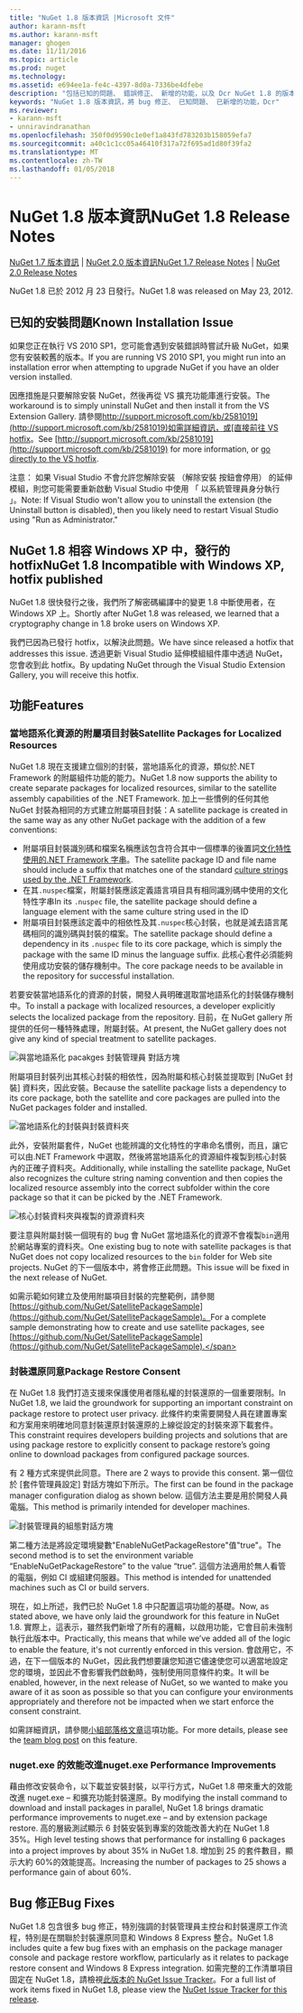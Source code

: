 ```yaml
---
title: "NuGet 1.8 版本資訊 |Microsoft 文件"
author: karann-msft
ms.author: karann-msft
manager: ghogen
ms.date: 11/11/2016
ms.topic: article
ms.prod: nuget
ms.technology: 
ms.assetid: e694ee1a-fe4c-4397-8d0a-7336be4dfebe
description: "包括已知的問題、 錯誤修正、 新增的功能，以及 Dcr NuGet 1.8 的版本資訊。"
keywords: "NuGet 1.8 版本資訊，將 bug 修正、 已知問題、 已新增的功能，Dcr"
ms.reviewer:
- karann-msft
- unniravindranathan
ms.openlocfilehash: 350f0d9590c1e0ef1a843fd783203b158059efa7
ms.sourcegitcommit: a40c1c1cc05a46410f317a72f695ad1d80f39fa2
ms.translationtype: MT
ms.contentlocale: zh-TW
ms.lasthandoff: 01/05/2018
---
```

# <a name="nuget-18-release-notes"></a><span data-ttu-id="d0b42-104">NuGet 1.8 版本資訊</span><span class="sxs-lookup"><span data-stu-id="d0b42-104">NuGet 1.8 Release Notes</span></span>

<span data-ttu-id="d0b42-105">[NuGet 1.7 版本資訊](../release-notes/nuget-1.7.md) | [NuGet 2.0 版本資訊](../release-notes/nuget-2.0.md)</span><span class="sxs-lookup"><span data-stu-id="d0b42-105">[NuGet 1.7 Release Notes](../release-notes/nuget-1.7.md) | [NuGet 2.0 Release Notes](../release-notes/nuget-2.0.md)</span></span>

<span data-ttu-id="d0b42-106">NuGet 1.8 已於 2012 月 23 日發行。</span><span class="sxs-lookup"><span data-stu-id="d0b42-106">NuGet 1.8 was released on May 23, 2012.</span></span>

## <a name="known-installation-issue"></a><span data-ttu-id="d0b42-107">已知的安裝問題</span><span class="sxs-lookup"><span data-stu-id="d0b42-107">Known Installation Issue</span></span>
<span data-ttu-id="d0b42-108">如果您正在執行 VS 2010 SP1，您可能會遇到安裝錯誤時嘗試升級 NuGet，如果您有安裝較舊的版本。</span><span class="sxs-lookup"><span data-stu-id="d0b42-108">If you are running VS 2010 SP1, you might run into an installation error when attempting to upgrade NuGet if you have an older version installed.</span></span>

<span data-ttu-id="d0b42-109">因應措施是只要解除安裝 NuGet，然後再從 VS 擴充功能庫進行安裝。</span><span class="sxs-lookup"><span data-stu-id="d0b42-109">The workaround is to simply uninstall NuGet and then install it from the VS Extension Gallery.</span></span>  <span data-ttu-id="d0b42-110">請參閱[http://support.microsoft.com/kb/2581019](http://support.microsoft.com/kb/2581019)如需詳細資訊，或[直接前往 VS hotfix](http://bit.ly/vsixcertfix)。</span><span class="sxs-lookup"><span data-stu-id="d0b42-110">See [http://support.microsoft.com/kb/2581019](http://support.microsoft.com/kb/2581019) for more information, or [go directly to the VS hotfix](http://bit.ly/vsixcertfix).</span></span>

<span data-ttu-id="d0b42-111">注意： 如果 Visual Studio 不會允許您解除安裝 （解除安裝 按鈕會停用） 的延伸模組，則您可能需要重新啟動 Visual Studio 中使用 「 以系統管理員身分執行 」。</span><span class="sxs-lookup"><span data-stu-id="d0b42-111">Note: If Visual Studio won't allow you to uninstall the extension (the Uninstall button is disabled), then you likely need to restart Visual Studio using "Run as Administrator."</span></span>

## <a name="nuget-18-incompatible-with-windows-xp-hotfix-published"></a><span data-ttu-id="d0b42-112">NuGet 1.8 相容 Windows XP 中，發行的 hotfix</span><span class="sxs-lookup"><span data-stu-id="d0b42-112">NuGet 1.8 Incompatible with Windows XP, hotfix published</span></span>

<span data-ttu-id="d0b42-113">NuGet 1.8 很快發行之後，我們所了解密碼編譯中的變更 1.8 中斷使用者，在 Windows XP 上。</span><span class="sxs-lookup"><span data-stu-id="d0b42-113">Shortly after NuGet 1.8 was released, we learned that a cryptography change in 1.8 broke users on Windows XP.</span></span>

<span data-ttu-id="d0b42-114">我們已因為已發行 hotfix，以解決此問題。</span><span class="sxs-lookup"><span data-stu-id="d0b42-114">We have since released a hotfix that addresses this issue.</span></span>  <span data-ttu-id="d0b42-115">透過更新 Visual Studio 延伸模組組件庫中透過 NuGet，您會收到此 hotfix。</span><span class="sxs-lookup"><span data-stu-id="d0b42-115">By updating NuGet through the Visual Studio Extension Gallery, you will receive this hotfix.</span></span>

## <a name="features"></a><span data-ttu-id="d0b42-116">功能</span><span class="sxs-lookup"><span data-stu-id="d0b42-116">Features</span></span>

### <a name="satellite-packages-for-localized-resources"></a><span data-ttu-id="d0b42-117">當地語系化資源的附屬項目封裝</span><span class="sxs-lookup"><span data-stu-id="d0b42-117">Satellite Packages for Localized Resources</span></span>
<span data-ttu-id="d0b42-118">NuGet 1.8 現在支援建立個別的封裝，當地語系化的資源，類似於.NET Framework 的附屬組件功能的能力。</span><span class="sxs-lookup"><span data-stu-id="d0b42-118">NuGet 1.8 now supports the ability to create separate packages for localized resources, similar to the satellite assembly capabilities of the .NET Framework.</span></span>  <span data-ttu-id="d0b42-119">加上一些慣例的任何其他 NuGet 封裝為相同的方式建立附屬項目封裝：</span><span class="sxs-lookup"><span data-stu-id="d0b42-119">A satellite package is created in the same way as any other NuGet package with the addition of a few conventions:</span></span>

* <span data-ttu-id="d0b42-120">附屬項目封裝識別碼和檔案名稱應該包含符合其中一個標準的後置詞[文化特性使用的.NET Framework 字串](http://msdn.microsoft.com/goglobal/bb896001.aspx)。</span><span class="sxs-lookup"><span data-stu-id="d0b42-120">The satellite package ID and file name should include a suffix that matches one of the standard [culture strings used by the .NET Framework](http://msdn.microsoft.com/goglobal/bb896001.aspx).</span></span>
* <span data-ttu-id="d0b42-121">在其`.nuspec`檔案，附屬封裝應該定義語言項目具有相同識別碼中使用的文化特性字串</span><span class="sxs-lookup"><span data-stu-id="d0b42-121">In its `.nuspec` file, the satellite package should define a language element with the same culture string used in the ID</span></span>
* <span data-ttu-id="d0b42-122">附屬項目封裝應該定義中的相依性及其`.nuspec`核心封裝，也就是減去語言尾碼相同的識別碼與封裝的檔案。</span><span class="sxs-lookup"><span data-stu-id="d0b42-122">The satellite package should define a dependency in its `.nuspec` file to its core package, which is simply the package with the same ID minus the language suffix.</span></span>  <span data-ttu-id="d0b42-123">此核心套件必須能夠使用成功安裝的儲存機制中。</span><span class="sxs-lookup"><span data-stu-id="d0b42-123">The core package needs to be available in the repository for successful installation.</span></span>

<span data-ttu-id="d0b42-124">若要安裝當地語系化的資源的封裝，開發人員明確選取當地語系化的封裝儲存機制中。</span><span class="sxs-lookup"><span data-stu-id="d0b42-124">To install a package with localized resources, a developer explicitly selects the localized package from the repository.</span></span> <span data-ttu-id="d0b42-125">目前，在 NuGet gallery 所提供的任何一種特殊處理，附屬封裝。</span><span class="sxs-lookup"><span data-stu-id="d0b42-125">At present, the NuGet gallery does not give any kind of special treatment to satellite packages.</span></span>

![與當地語系化 pacakges 封裝管理員 對話方塊](./media/dlg-w-loc-packs.png)

<span data-ttu-id="d0b42-127">附屬項目封裝列出其核心封裝的相依性，因為附屬和核心封裝並提取到 [NuGet 封裝] 資料夾，因此安裝。</span><span class="sxs-lookup"><span data-stu-id="d0b42-127">Because the satellite package lists a dependency to its core package, both the satellite and core packages are pulled into the NuGet packages folder and installed.</span></span>

![當地語系化的封裝與封裝資料夾](./media/fldr-loc-packs.png)

<span data-ttu-id="d0b42-129">此外，安裝附屬套件，NuGet 也能辨識的文化特性的字串命名慣例，而且，讓它可以由.NET Framework 中選取，然後將當地語系化的資源組件複製到核心封裝內的正確子資料夾。</span><span class="sxs-lookup"><span data-stu-id="d0b42-129">Additionally, while installing the satellite package, NuGet also recognizes the culture string naming convention and then copies the localized resource assembly into the correct subfolder within the core package so that it can be picked by the .NET Framework.</span></span>

![核心封裝資料夾與複製的資源資料夾](./media/fldr-copied-loc.png)

<span data-ttu-id="d0b42-131">要注意與附屬封裝一個現有的 bug 會 NuGet 當地語系化的資源不會複製`bin`適用於網站專案的資料夾。</span><span class="sxs-lookup"><span data-stu-id="d0b42-131">One existing bug to note with satellite packages is that NuGet does not copy localized resources to the `bin` folder for Web site projects.</span></span>  <span data-ttu-id="d0b42-132">NuGet 的下一個版本中，將會修正此問題。</span><span class="sxs-lookup"><span data-stu-id="d0b42-132">This issue will be fixed in the next release of NuGet.</span></span>

<span data-ttu-id="d0b42-133">如需示範如何建立及使用附屬項目封裝的完整範例，請參閱[https://github.com/NuGet/SatellitePackageSample](https://github.com/NuGet/SatellitePackageSample)。</span><span class="sxs-lookup"><span data-stu-id="d0b42-133">For a complete sample demonstrating how to create and use satellite packages, see [https://github.com/NuGet/SatellitePackageSample](https://github.com/NuGet/SatellitePackageSample).</span></span>

### <a name="package-restore-consent"></a><span data-ttu-id="d0b42-134">封裝還原同意</span><span class="sxs-lookup"><span data-stu-id="d0b42-134">Package Restore Consent</span></span>
<span data-ttu-id="d0b42-135">在 NuGet 1.8 我們打造支援來保護使用者隱私權的封裝還原的一個重要限制。</span><span class="sxs-lookup"><span data-stu-id="d0b42-135">In NuGet 1.8, we laid the groundwork for supporting an important constraint on package restore to protect user privacy.</span></span> <span data-ttu-id="d0b42-136">此條件約束需要開發人員在建置專案和方案用來明確地同意封裝還原封裝還原的上線從設定的封裝來源下載套件。</span><span class="sxs-lookup"><span data-stu-id="d0b42-136">This constraint requires developers building projects and solutions that are using package restore to explicitly consent to package restore’s going online to download packages from configured package sources.</span></span>

<span data-ttu-id="d0b42-137">有 2 種方式來提供此同意。</span><span class="sxs-lookup"><span data-stu-id="d0b42-137">There are 2 ways to provide this consent.</span></span> <span data-ttu-id="d0b42-138">第一個位於 [套件管理員設定] 對話方塊如下所示。</span><span class="sxs-lookup"><span data-stu-id="d0b42-138">The first can be found in the package manager configuration dialog as shown below.</span></span>  <span data-ttu-id="d0b42-139">這個方法主要是用於開發人員電腦。</span><span class="sxs-lookup"><span data-stu-id="d0b42-139">This method is primarily intended for developer machines.</span></span>

![封裝管理員的組態對話方塊](./media/pr-consent-configdlg.png)

<span data-ttu-id="d0b42-141">第二種方法是將設定環境變數"EnableNuGetPackageRestore"值"true"。</span><span class="sxs-lookup"><span data-stu-id="d0b42-141">The second method is to set the environment variable “EnableNuGetPackageRestore” to the value “true”.</span></span>  <span data-ttu-id="d0b42-142">這個方法適用於無人看管的電腦，例如 CI 或組建伺服器。</span><span class="sxs-lookup"><span data-stu-id="d0b42-142">This method is intended for unattended machines such as CI or build servers.</span></span>

<span data-ttu-id="d0b42-143">現在，如上所述，我們已於 NuGet 1.8 中只配置這項功能的基礎。</span><span class="sxs-lookup"><span data-stu-id="d0b42-143">Now, as stated above, we have only laid the groundwork for this feature in NuGet 1.8.</span></span>  <span data-ttu-id="d0b42-144">實際上，這表示，雖然我們新增了所有的邏輯，以啟用功能，它會目前未強制執行此版本中。</span><span class="sxs-lookup"><span data-stu-id="d0b42-144">Practically, this means that while we’ve added all of the logic to enable the feature, it's not currently enforced in this version.</span></span> <span data-ttu-id="d0b42-145">會啟用它，不過，在下一個版本的 NuGet，因此我們想要讓您知道它儘速使您可以適當地設定您的環境，並因此不會影響我們啟動時，強制使用同意條件約束。</span><span class="sxs-lookup"><span data-stu-id="d0b42-145">It will be enabled, however, in the next release of NuGet, so we wanted to make you aware of it as soon as possible so that you can configure your environments appropriately and therefore not be impacted when we start enforce the consent constraint.</span></span>

<span data-ttu-id="d0b42-146">如需詳細資訊，請參閱[小組部落格文章](http://blog.nuget.org/20120518/package-restore-and-consent.html)這項功能。</span><span class="sxs-lookup"><span data-stu-id="d0b42-146">For more details, please see the [team blog post](http://blog.nuget.org/20120518/package-restore-and-consent.html) on this feature.</span></span>

### <a name="nugetexe-performance-improvements"></a><span data-ttu-id="d0b42-147">nuget.exe 的效能改進</span><span class="sxs-lookup"><span data-stu-id="d0b42-147">nuget.exe Performance Improvements</span></span>
<span data-ttu-id="d0b42-148">藉由修改安裝命令，以下載並安裝封裝，以平行方式，NuGet 1.8 帶來重大的效能改進 nuget.exe – 和擴充功能封裝還原。</span><span class="sxs-lookup"><span data-stu-id="d0b42-148">By modifying the install command to download and install packages in parallel, NuGet 1.8 brings dramatic performance improvements to nuget.exe – and by extension package restore.</span></span>  <span data-ttu-id="d0b42-149">高的層級測試顯示 6 封裝安裝到專案的效能改善大約在 NuGet 1.8 35%。</span><span class="sxs-lookup"><span data-stu-id="d0b42-149">High level testing shows that performance for installing 6 packages into a project improves by about 35% in NuGet 1.8.</span></span>  <span data-ttu-id="d0b42-150">增加到 25 的套件數目，顯示大約 60%的效能提高。</span><span class="sxs-lookup"><span data-stu-id="d0b42-150">Increasing the number of packages to 25 shows a performance gain of about 60%.</span></span>

## <a name="bug-fixes"></a><span data-ttu-id="d0b42-151">Bug 修正</span><span class="sxs-lookup"><span data-stu-id="d0b42-151">Bug Fixes</span></span>
<span data-ttu-id="d0b42-152">NuGet 1.8 包含很多 bug 修正，特別強調的封裝管理員主控台和封裝還原工作流程，特別是在關聯於封裝還原同意和 Windows 8 Express 整合。</span><span class="sxs-lookup"><span data-stu-id="d0b42-152">NuGet 1.8 includes quite a few bug fixes with an emphasis on the package manager console and package restore workflow, particularly as it relates to package restore consent and Windows 8 Express integration.</span></span>
<span data-ttu-id="d0b42-153">如需完整的工作清單項目固定在 NuGet 1.8，請檢視[此版本的 NuGet Issue Tracker](http://nuget.codeplex.com/workitem/list/advanced?keyword=&status=Closed&type=All&priority=All&release=NuGet%201.8&assignedTo=All&component=All&sortField=Votes&sortDirection=Descending&page=0)。</span><span class="sxs-lookup"><span data-stu-id="d0b42-153">For a full list of work items fixed in NuGet 1.8, please view the [NuGet Issue Tracker for this release](http://nuget.codeplex.com/workitem/list/advanced?keyword=&status=Closed&type=All&priority=All&release=NuGet%201.8&assignedTo=All&component=All&sortField=Votes&sortDirection=Descending&page=0).</span></span>
